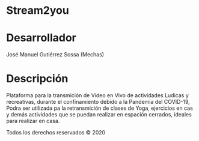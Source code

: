 # Stream2you

# Desarrollador
José Manuel Gutiérrez Sossa (Mechas)

# Descripción

Plataforma para la transmición de Video en Vivo de actividades Ludicas y recreativas, durante el confinamiento debido a la Pandemia del COVID-19, Podra ser utilizada pa la retransmición de clases de Yoga, ejercicios en cas y demás actividades que se puedan realizar en espación cerrados, ideales para realizar en casa.



Todos los derechos reservados © 2020
